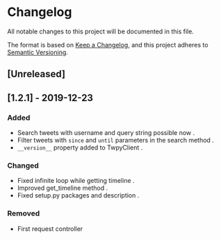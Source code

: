 # Changelog

All notable changes to this project will be documented in this file.

The format is based on [Keep a Changelog](https://keepachangelog.com/en/1.0.0/),
and this project adheres to [Semantic Versioning](https://semver.org/spec/v2.0.0.html).

## [Unreleased]

## [1.2.1] - 2019-12-23

### Added

- Search tweets with username and query string possible now .
- Filter tweets with `since` and `until` parameters in the search method .
- `__version__` property added to TwpyClient .


### Changed

- Fixed infinite loop while getting timeline .
- Improved get_timeline method .
- Fixed setup.py packages and description .



### Removed

- First request controller
